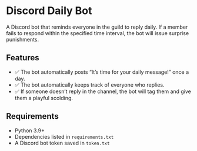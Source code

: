 # Discord Daily Bot

A Discord bot that reminds everyone in the guild to reply daily. If a member fails to respond within the specified time interval, the bot will issue surprise punishments.

## Features
- ✅ The bot automatically posts “It’s time for your daily message!” once a day.
- ✅ The bot automatically keeps track of everyone who replies.
- ✅ If someone doesn’t reply in the channel, the bot will tag them and give them a playful scolding.


## Requirements
- Python 3.9+
- Dependencies listed in `requirements.txt`
- A Discord bot token saved in `token.txt`
